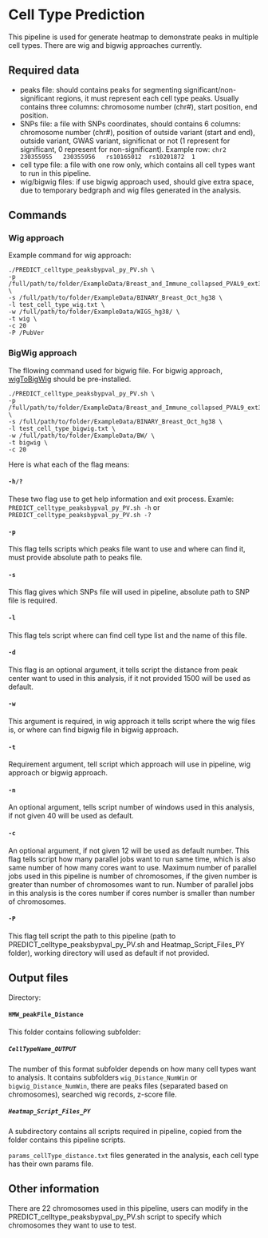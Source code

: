 # Cell Type Prediction 

This pipeline is used for generate heatmap to demonstrate peaks in multiple cell types. There are wig and bigwig approaches currently. 




## Required data
* peaks file: should contains peaks for segmenting significant/non-significant regions, it must represent each cell type peaks. Usually contains three columns: chromosome number (chr#), start position, end position. 
* SNPs file: a file with SNPs coordinates, should contains 6 columns: chromosome number (chr#), position of outside variant (start and end), outside variant, GWAS variant, significnat or not (1 represent for significant, 0 represent for non-significant). Example row: `chr2	230355955	230355956	rs10165012	rs10201872	1`
* cell type file: a file with one row only, which contains all cell types want to run in this pipeline. 
* wig/bigwig files: if use bigwig approach used, should give extra space, due to temporary bedgraph and wig files generated in the analysis. 


## Commands

### Wig approach
Example command for wig approach:

```
./PREDICT_celltype_peaksbypval_py_PV.sh \
-p /full/path/to/folder/ExampleData/Breast_and_Immune_collapsed_PVAL9_ext300_hg38.bed \
-s /full/path/to/folder/ExampleData/BINARY_Breast_Oct_hg38 \
-l test_cell_type_wig.txt \
-w /full/path/to/folder/ExampleData/WIGS_hg38/ \
-t wig \
-c 20 
-P /PubVer
```

### BigWig approach
The fllowing command used for bigwig file. 
For bigwig approach, [wigToBigWig](https://genome.ucsc.edu/goldenpath/help/bigWig.html) should be pre-installed. 

```
./PREDICT_celltype_peaksbypval_py_PV.sh \
-p /full/path/to/folder/ExampleData/Breast_and_Immune_collapsed_PVAL9_ext300_hg38.bed \
-s /full/path/to/folder/ExampleData/BINARY_Breast_Oct_hg38 \
-l test_cell_type_bigwig.txt \
-w /full/path/to/folder/ExampleData/BW/ \
-t bigwig \
-c 20

```
 
Here is what each of the flag means:
#### `-h/?`
These two flag use to get help information and exit process. Examle: `PREDICT_celltype_peaksbypval_py_PV.sh -h` or `PREDICT_celltype_peaksbypval_py_PV.sh -?`
#### `-p`
This flag tells scripts which peaks file want to use and where can find it, must provide absolute path to peaks file. 
#### `-s`
This flag gives which SNPs file will used in pipeline, absolute path to SNP file is required. 
#### `-l`
This flag tels script where can find cell type list and the name of this file.
#### `-d`
This flag is an optional argument, it tells script the distance from peak center want to used in this analysis, if it not provided 1500 will be used as default. 
#### `-w`
This argument is required, in wig approach it tells script where the wig files is, or where can find bigwig file in bigwig approach. 
#### `-t`
Requirement argument, tell script which approach will use in pipeline, wig approach or bigwig approach. 
#### `-n`
An optional argument, tells script number of windows used in this analysis, if not given 40 will be used as default. 
#### `-c`
An optional argument, if not given 12 will be used as default number. This flag tells script how many parallel jobs want to run same time, which is also same number of how many cores want to use. Maximum number of parallel jobs used in this pipeline is number of chromosomes, if the given number is greater than number of chromosomes want to run. Number of parallel jobs in this analysis is the cores number if cores number is smaller than number of chromosomes. 
#### `-P`
This flag tell script the path to this pipeline (path to PREDICT_celltype_peaksbypval_py_PV.sh and Heatmap_Script_Files_PY folder), working directory will used as default if not provided. 

## Output files 

Directory:

#### `HMW_peakFile_Distance`
This folder contains following subfolder:
##### `CellTypeName_OUTPUT`
The number of this format subfolder depends on how many cell types want to analysis. It contains subfolders `wig_Distance_NumWin` or  `bigwig_Distance_NumWin`, there are peaks files (separated based on chromosomes), searched wig records, z-score file. 
##### `Heatmap_Script_Files_PY`
A subdirectory contains all scripts required in pipeline, copied from the folder contains this pipeline scripts. 

`params_cellType_distance.txt` files generated in the analysis, each cell type has their own params file. 


## Other information
There are 22 chromosomes used in this pipeline, users can modify in the PREDICT_celltype_peaksbypval_py_PV.sh script to specify which chromosomes they want to use to test. 
